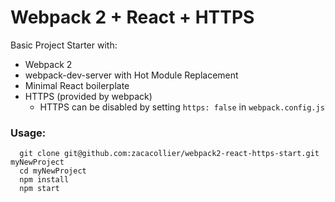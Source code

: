 # Webpack 2 + React + HTTPS
Basic Project Starter with:
- Webpack 2
- webpack-dev-server with Hot Module Replacement
- Minimal React boilerplate
- HTTPS (provided by webpack)
  - HTTPS can be disabled by setting `https: false` in `webpack.config.js`

### Usage:
```
  git clone git@github.com:zacacollier/webpack2-react-https-start.git myNewProject
  cd myNewProject
  npm install
  npm start
```
